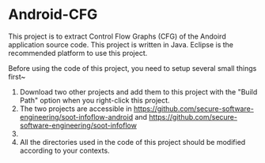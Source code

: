 # Android-CFG
This project is to extract Control Flow Graphs (CFG) of the Andoird application source code.
This project is written in Java.
Eclipse is the recommended platform to use this project.

Before using the code of this project, you need to setup several small things first~
1. Download two other projects and add them to this project with the "Build Path" option when you right-click this project.
2. The two projects are accessible in https://github.com/secure-software-engineering/soot-infoflow-android and https://github.com/secure-software-engineering/soot-infoflow
3. 
4. All the directories used in the code of this project should be modified according to your contexts.  

